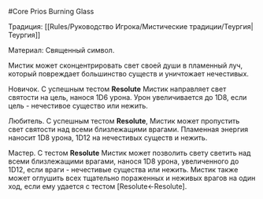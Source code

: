 #Core
Prios Burning Glass

Традиция: [[Rules/Руководство Игрока/Мистические традиции/Теургия|Теургия]]

Материал: Священный символ.

Мистик может сконцентрировать свет своей души в пламенный луч, который повреждает большинство существ и уничтожает нечестивых.

Новичок. С успешным тестом **Resolute** Мистик направляет свет святости на цель, нанося 1D6 урона. Урон увеличивается до 1D8, если цель - нечестивое существо или нежить.

Любитель. С успешным тестом **Resolute**, Мистик может пропустить свет святости над всеми близлежащими врагами. Пламенная энергия наносит 1D8 урона, 1D12 на нечестивых существ и нежить.

Мастер. С тестом **Resolute** Мистик может позволить свету светить над всеми близлежащими врагами, нанося 1D8 урона, увеличенного до 1D12, если враги - нечестивые существа или нежить. Мистик также может оглушить всех тщательно пораженных и неживых врагов на один ход, если ему удается с тестом [Resolute←Resolute].